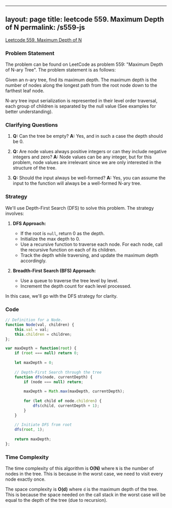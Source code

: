 
---
layout: page
title: leetcode 559. Maximum Depth of N
permalink: /s559-js
---
[Leetcode 559. Maximum Depth of N](https://algoadvance.github.io/algoadvance/l559)
### Problem Statement

The problem can be found on LeetCode as problem 559: "Maximum Depth of N-ary Tree". The problem statement is as follows:

Given an n-ary tree, find its maximum depth. The maximum depth is the number of nodes along the longest path from the root node down to the farthest leaf node.

N-ary tree input serialization is represented in their level order traversal, each group of children is separated by the null value (See examples for better understanding).

### Clarifying Questions

1. **Q:** Can the tree be empty?
   **A:** Yes, and in such a case the depth should be 0.

2. **Q:** Are node values always positive integers or can they include negative integers and zero?
   **A:** Node values can be any integer, but for this problem, node values are irrelevant since we are only interested in the structure of the tree.

3. **Q:** Should the input always be well-formed?
   **A:** Yes, you can assume the input to the function will always be a well-formed N-ary tree.

### Strategy

We'll use Depth-First Search (DFS) to solve this problem. The strategy involves:

1. **DFS Approach:**
   - If the root is `null`, return 0 as the depth.
   - Initialize the max depth to 0.
   - Use a recursive function to traverse each node. For each node, call the recursive function on each of its children.
   - Track the depth while traversing, and update the maximum depth accordingly.

2. **Breadth-First Search (BFS) Approach:**
   - Use a queue to traverse the tree level by level.
   - Increment the depth count for each level processed.

In this case, we'll go with the DFS strategy for clarity.

### Code

```javascript
// Definition for a Node.
function Node(val, children) {
    this.val = val;
    this.children = children;
};

var maxDepth = function(root) {
    if (root === null) return 0;
    
    let maxDepth = 0;
   
    // Depth-First Search through the tree
    function dfs(node, currentDepth) {
        if (node === null) return;
        
        maxDepth = Math.max(maxDepth, currentDepth);
        
        for (let child of node.children) {
            dfs(child, currentDepth + 1);
        }
    }
    
    // Initiate DFS from root
    dfs(root, 1);
    
    return maxDepth;
};
```

### Time Complexity

The time complexity of this algorithm is **O(N)** where `N` is the number of nodes in the tree. This is because in the worst case, we need to visit every node exactly once.

The space complexity is **O(d)** where `d` is the maximum depth of the tree. This is because the space needed on the call stack in the worst case will be equal to the depth of the tree (due to recursion).